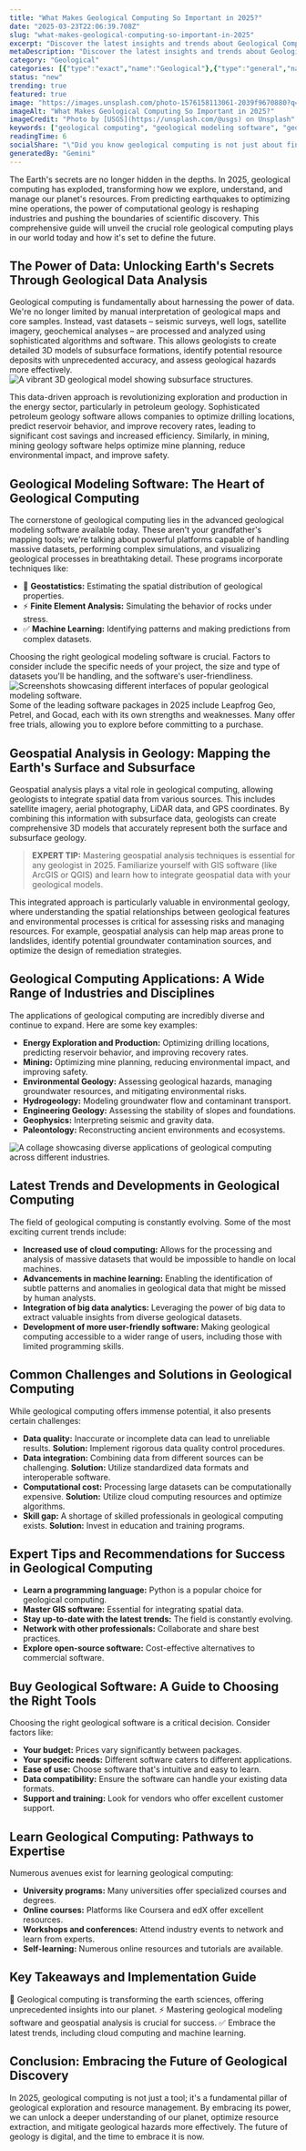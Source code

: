 ```yaml
---
title: "What Makes Geological Computing So Important in 2025?"
date: "2025-03-23T22:06:39.708Z"
slug: "what-makes-geological-computing-so-important-in-2025"
excerpt: "Discover the latest insights and trends about Geological Computing. This comprehensive guide covers everything you need to know about Geological Computing in 2025."
metaDescription: "Discover the latest insights and trends about Geological Computing. This comprehensive guide covers everything you need to know about Geological Computing ..."
category: "Geological"
categories: [{"type":"exact","name":"Geological"},{"type":"general","name":"Computer Science"},{"type":"medium","name":"Data Science"},{"type":"specific","name":"Spatial Analysis"},{"type":"niche","name":"Geostatistical Modeling"}]
status: "new"
trending: true
featured: true
image: "https://images.unsplash.com/photo-1576158113061-2039f9670880?q=85&w=1200&fit=max&fm=webp&auto=compress"
imageAlt: "What Makes Geological Computing So Important in 2025?"
imageCredit: "Photo by [USGS](https://unsplash.com/@usgs) on Unsplash"
keywords: ["geological computing", "geological modeling software", "geological data analysis", "geospatial analysis geology", "petroleum geology software", "mining geology software", "geological computing applications", "buy geological software", "learn geological computing", "best geological modeling software"]
readingTime: 6
socialShare: "\"Did you know geological computing is not just about finding oil and minerals? It's transforming how we understand and protect our entire planet in 2025!\""
generatedBy: "Gemini"
---
```




The Earth's secrets are no longer hidden in the depths.  In 2025, geological computing has exploded, transforming how we explore, understand, and manage our planet's resources.  From predicting earthquakes to optimizing mine operations, the power of computational geology is reshaping industries and pushing the boundaries of scientific discovery. This comprehensive guide will unveil the crucial role geological computing plays in our world today and how it's set to define the future.

## The Power of Data: Unlocking Earth's Secrets Through Geological Data Analysis

Geological computing is fundamentally about harnessing the power of data.  We're no longer limited by manual interpretation of geological maps and core samples.  Instead, vast datasets – seismic surveys, well logs, satellite imagery, geochemical analyses – are processed and analyzed using sophisticated algorithms and software. This allows geologists to create detailed 3D models of subsurface formations, identify potential resource deposits with unprecedented accuracy, and assess geological hazards more effectively. ![A vibrant 3D geological model showing subsurface structures.](https://images.unsplash.com/photo-1576158113421-5484e37d43f9?q=85&w=1200&fit=max&fm=webp&auto=compress)

This data-driven approach is revolutionizing exploration and production in the energy sector, particularly in petroleum geology.  Sophisticated petroleum geology software allows companies to optimize drilling locations, predict reservoir behavior, and improve recovery rates, leading to significant cost savings and increased efficiency.  Similarly, in mining, mining geology software helps optimize mine planning, reduce environmental impact, and improve safety.

## Geological Modeling Software: The Heart of Geological Computing

The cornerstone of geological computing lies in the advanced geological modeling software available today.  These aren't your grandfather's mapping tools; we're talking about powerful platforms capable of handling massive datasets, performing complex simulations, and visualizing geological processes in breathtaking detail.  These programs incorporate techniques like:

* 🔑 **Geostatistics:**  Estimating the spatial distribution of geological properties.
* ⚡ **Finite Element Analysis:** Simulating the behavior of rocks under stress.
* ✅ **Machine Learning:** Identifying patterns and making predictions from complex datasets.

Choosing the right geological modeling software is crucial. Factors to consider include the specific needs of your project, the size and type of datasets you'll be handling, and the software's user-friendliness.  ![Screenshots showcasing different interfaces of popular geological modeling software.](https://images.unsplash.com/photo-1576158113928-4c240eaaf360?q=85&w=1200&fit=max&fm=webp&auto=compress)  Some of the leading software packages in 2025 include Leapfrog Geo, Petrel, and Gocad, each with its own strengths and weaknesses.  Many offer free trials, allowing you to explore before committing to a purchase.

## Geospatial Analysis in Geology: Mapping the Earth's Surface and Subsurface

Geospatial analysis plays a vital role in geological computing, allowing geologists to integrate spatial data from various sources.  This includes satellite imagery, aerial photography, LiDAR data, and GPS coordinates.  By combining this information with subsurface data, geologists can create comprehensive 3D models that accurately represent both the surface and subsurface geology.

> **EXPERT TIP:**  Mastering geospatial analysis techniques is essential for any geologist in 2025. Familiarize yourself with GIS software (like ArcGIS or QGIS) and learn how to integrate geospatial data with your geological models.

This integrated approach is particularly valuable in environmental geology, where understanding the spatial relationships between geological features and environmental processes is critical for assessing risks and managing resources.  For example, geospatial analysis can help map areas prone to landslides, identify potential groundwater contamination sources, and optimize the design of remediation strategies.

## Geological Computing Applications: A Wide Range of Industries and Disciplines

The applications of geological computing are incredibly diverse and continue to expand.  Here are some key examples:

* **Energy Exploration and Production:** Optimizing drilling locations, predicting reservoir behavior, and improving recovery rates.
* **Mining:** Optimizing mine planning, reducing environmental impact, and improving safety.
* **Environmental Geology:** Assessing geological hazards, managing groundwater resources, and mitigating environmental risks.
* **Hydrogeology:** Modeling groundwater flow and contaminant transport.
* **Engineering Geology:** Assessing the stability of slopes and foundations.
* **Geophysics:** Interpreting seismic and gravity data.
* **Paleontology:** Reconstructing ancient environments and ecosystems.

![A collage showcasing diverse applications of geological computing across different industries.](https://images.unsplash.com/photo-1576158113061-2039f9670880?q=85&w=1200&fit=max&fm=webp&auto=compress)

## Latest Trends and Developments in Geological Computing

The field of geological computing is constantly evolving. Some of the most exciting current trends include:

* **Increased use of cloud computing:**  Allows for the processing and analysis of massive datasets that would be impossible to handle on local machines.
* **Advancements in machine learning:**  Enabling the identification of subtle patterns and anomalies in geological data that might be missed by human analysts.
* **Integration of big data analytics:**  Leveraging the power of big data to extract valuable insights from diverse geological datasets.
* **Development of more user-friendly software:**  Making geological computing accessible to a wider range of users, including those with limited programming skills.

## Common Challenges and Solutions in Geological Computing

While geological computing offers immense potential, it also presents certain challenges:

* **Data quality:** Inaccurate or incomplete data can lead to unreliable results.  **Solution:** Implement rigorous data quality control procedures.
* **Data integration:** Combining data from different sources can be challenging.  **Solution:** Utilize standardized data formats and interoperable software.
* **Computational cost:** Processing large datasets can be computationally expensive.  **Solution:** Utilize cloud computing resources and optimize algorithms.
* **Skill gap:**  A shortage of skilled professionals in geological computing exists.  **Solution:** Invest in education and training programs.

## Expert Tips and Recommendations for Success in Geological Computing

* **Learn a programming language:** Python is a popular choice for geological computing.
* **Master GIS software:**  Essential for integrating spatial data.
* **Stay up-to-date with the latest trends:** The field is constantly evolving.
* **Network with other professionals:**  Collaborate and share best practices.
* **Explore open-source software:**  Cost-effective alternatives to commercial software.

##  Buy Geological Software: A Guide to Choosing the Right Tools

Choosing the right geological software is a critical decision.  Consider factors like:

* **Your budget:**  Prices vary significantly between packages.
* **Your specific needs:**  Different software caters to different applications.
* **Ease of use:**  Choose software that's intuitive and easy to learn.
* **Data compatibility:**  Ensure the software can handle your existing data formats.
* **Support and training:**  Look for vendors who offer excellent customer support.

## Learn Geological Computing: Pathways to Expertise

Numerous avenues exist for learning geological computing:

* **University programs:**  Many universities offer specialized courses and degrees.
* **Online courses:**  Platforms like Coursera and edX offer excellent resources.
* **Workshops and conferences:**  Attend industry events to network and learn from experts.
* **Self-learning:**  Numerous online resources and tutorials are available.

## Key Takeaways and Implementation Guide

🔑 Geological computing is transforming the earth sciences, offering unprecedented insights into our planet.
⚡ Mastering geological modeling software and geospatial analysis is crucial for success.
✅  Embrace the latest trends, including cloud computing and machine learning.

## Conclusion: Embracing the Future of Geological Discovery

In 2025, geological computing is not just a tool; it's a fundamental pillar of geological exploration and resource management.  By embracing its power, we can unlock a deeper understanding of our planet, optimize resource extraction, and mitigate geological hazards more effectively.  The future of geology is digital, and the time to embrace it is now.

